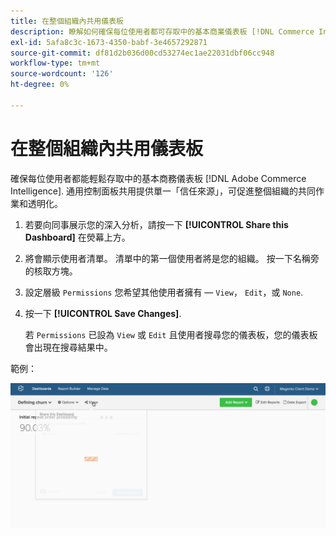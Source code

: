 ```yaml
---
title: 在整個組織內共用儀表板
description: 瞭解如何確保每位使用者都可存取中的基本商業儀表板 [!DNL Commerce Intelligence].
exl-id: 5afa8c3c-1673-4350-babf-3e4657292871
source-git-commit: df81d2b036d00cd53274ec1ae22031dbf06cc948
workflow-type: tm+mt
source-wordcount: '126'
ht-degree: 0%

---
```


# 在整個組織內共用儀表板

確保每位使用者都能輕鬆存取中的基本商務儀表板 [!DNL Adobe Commerce Intelligence]. 通用控制面板共用提供單一「信任來源」，可促進整個組織的共同作業和透明化。

1. 若要向同事展示您的深入分析，請按一下 **[!UICONTROL Share this Dashboard]** 在熒幕上方。

1. 將會顯示使用者清單。 清單中的第一個使用者將是您的組織。 按一下名稱旁的核取方塊。

1. 設定層級 `Permissions` 您希望其他使用者擁有 —  `View`， `Edit`，或 `None`.

1. 按一下 **[!UICONTROL Save Changes]**.

   若 `Permissions` 已設為 `View` 或 `Edit` 且使用者搜尋您的儀表板，您的儀表板會出現在搜尋結果中。

範例：

![共用儀表板](../../assets/share.gif)<!--{: width="675" height="311"}-->
